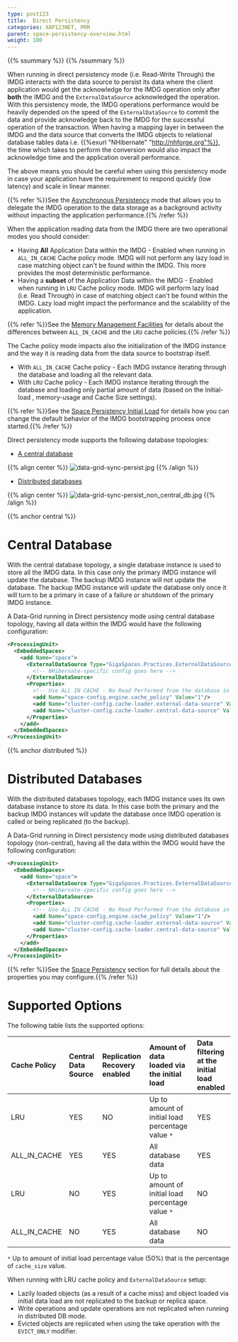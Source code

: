 ```yaml
---
type: post123
title:  Direct Persistency
categories: XAP123NET, PRM
parent: space-persistency-overview.html
weight: 100
---
```



{{% ssummary %}} {{% /ssummary %}}



When running in direct persistency mode (i.e. Read-Write Through) the IMDG interacts with the data source to persist its data where the client application would get the acknowledge for the IMDG operation only after **both** the IMDG and the `ExternalDataSource` acknowledged the operation. With this persistency mode, the IMDG operations performance would be heavily depended on the speed of the `ExternalDataSource` to commit the data and provide acknowledge back to the IMDG for the successful operation of the transaction. When having a mapping layer in between the IMDG and the data source that converts the IMDG objects to relational database tables data i.e. {{%exurl "NHibernate" "http://nhforge.org"%}}, the time which takes to perform the conversion would also impact the acknowledge time and the application overall performance.

The above means you should be careful when using this persistency mode in case your application have the requirement to respond quickly (low latency) and scale in linear manner.

{{% refer %}}See the [Asynchronous Persistency](./asynchronous-persistency-with-the-mirror.html) mode that allows you to delegate the IMDG operation to the data storage as a background activity without impacting the application performance.{{% /refer %}}

When the application reading data from the IMDG there are two operational modes you should consider:

- Having **All** Application Data within the IMDG - Enabled when running in `ALL_IN_CACHE` Cache policy mode. IMDG will not perform any lazy load in case matching object can't be found within the IMDG. This more provides the most deterministic performance.
- Having a **subset** of the Application Data within the IMDG - Enabled when running in `LRU` Cache policy mode. IMDG will perform lazy load (i.e. Read Through) in case of matching object can't be found within the IMDG. Lazy load might impact the performance and the scalability of the application.

{{% refer %}}See the [Memory Management Facilities]({{%currentadmurl%}}/memory-management-overview.html) for details about the differences between `ALL_IN_CACHE` and the `LRU` cache policies.{{% /refer %}}

The Cache policy mode impacts also the initialization of the IMDG instance and the way it is reading data from the data source to bootstrap itself.

- With `ALL_IN_CACHE` Cache policy - Each IMDG instance iterating through the database and loading all the relevant data.
- With `LRU` Cache policy - Each IMDG instance iterating through the database and loading only partial amount of data (based on the Initial-load , memory-usage and Cache Size settings).

{{% refer %}}See the [Space Persistency Initial Load](./space-persistency-initial-load.html) for details how you can change the default behavior of the IMDG bootstrapping process once started.{{% /refer %}}

Direct persistency mode supports the following database topologies:

- [A central database](#central)

{{% align center %}}
![data-grid-sync-persist.jpg](/attachment_files/data-grid-sync-persist.jpg)
{{% /align %}}

- [Distributed databases](#distributed)

{{% align center %}}
![data-grid-sync-persist_non_central_db.jpg](/attachment_files/data-grid-sync-persist_non_central_db.jpg)
{{% /align %}}

{{% anchor central %}}

# Central Database

With the central database topology, a single database instance is used to store all the IMDG data. In this case only the primary IMDG instance will update the database. The backup IMDG instance will not update the database. The backup IMDG instance will update the database only once it will turn to be a primary in case of a failure or shutdown of the primary IMDG instance.

A Data-Grid running in Direct persistency mode using central database topology, having all data within the IMDG would have the following configuration:


```xml
<ProcessingUnit>
  <EmbeddedSpaces>
    <add Name="space">
      <ExternalDataSource Type="GigaSpaces.Practices.ExternalDataSource.NHibernate.NHibernateExternalDataSource">
        <!-- NHibernate-specific config goes here -->
      </ExternalDataSource>
      <Properties>
        <!-- Use ALL IN CACHE - No Read Performed from the database in lazy manner-->
        <add Name="space-config.engine.cache_policy" Value="1"/>
        <add Name="cluster-config.cache-loader.external-data-source" Value="true"/>
        <add Name="cluster-config.cache-loader.central-data-source" Value="true"/>
      </Properties>
    </add>
  </EmbeddedSpaces>
</ProcessingUnit>
```

{{% anchor distributed %}}

# Distributed Databases

With the distributed databases topology, each IMDG instance uses its own database instance to store its data. In this case both the primary and the backup IMDG instances will update the database once IMDG operation is called or being replicated (to the backup).

A Data-Grid running in Direct persistency mode using distributed databases topology (non-central), having all the data within the IMDG would have the following configuration:


```xml
<ProcessingUnit>
  <EmbeddedSpaces>
    <add Name="space">
      <ExternalDataSource Type="GigaSpaces.Practices.ExternalDataSource.NHibernate.NHibernateExternalDataSource">
        <!-- NHibernate-specific config goes here -->
      </ExternalDataSource>
      <Properties>
        <!-- Use ALL IN CACHE - No Read Performed from the database in lazy manner-->
        <add Name="space-config.engine.cache_policy" Value="1"/>
        <add Name="cluster-config.cache-loader.external-data-source" Value="true"/>
        <add Name="cluster-config.cache-loader.central-data-source" Value="false"/>
      </Properties>
    </add>
  </EmbeddedSpaces>
</ProcessingUnit>
```

{{% refer %}}See the [Space Persistency](./space-persistency-overview.html) section for full details about the properties you may configure.{{% /refer %}}

# Supported Options

The following table lists the supported options:


|**Cache Policy**|**Central Data Source**|**Replication Recovery enabled**|**Amount of data loaded via the initial load**|**Data filtering at the initial load enabled**|
|:---------------|:----------------------|:-------------------------------|:---------------------------------------------|:-----------------------------------------------|
|LRU|YES|NO|Up to amount of initial load percentage value `*`|YES|
|ALL\_IN\_CACHE|YES|YES|All database data |YES|
|LRU|NO|YES|Up to amount of initial load percentage value `*`|NO|
|ALL\_IN\_CACHE|NO|YES|All database data |NO |

`*` Up to amount of initial load percentage value (50%) that is the percentage of `cache_size` value.

When running with LRU cache policy and `ExternalDataSource` setup:

- Lazily loaded objects (as a result of a cache miss) and object loaded via initial data load are not replicated to the backup or replica space.
- Write operations and update operations are not replicated when running in distributed DB mode.
- Evicted objects are replicated when using the take operation with the `EVICT_ONLY` modifier.
